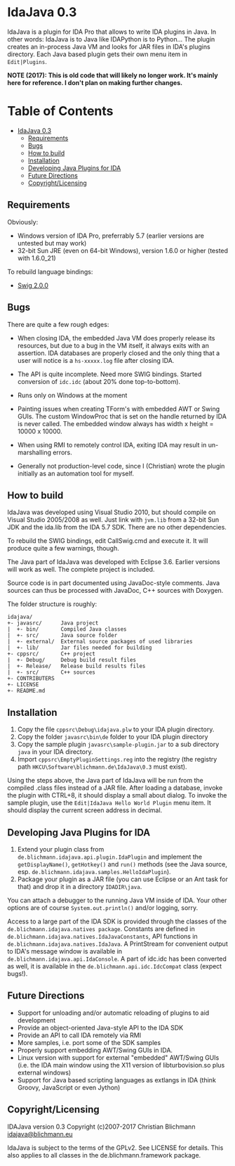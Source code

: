 IdaJava 0.3
===========

IdaJava is a plugin for IDA Pro that allows to write IDA plugins in Java. In
other words: IdaJava is to Java like IDAPython is to Python...
The plugin creates an in-process Java VM and looks for JAR files in IDA's
plugins directory. Each Java based plugin gets their own menu item in
`Edit|Plugins`.

**NOTE (2017): This is old code that will likely no longer work. It's mainly
               here for reference. I don't plan on making further changes.**


Table of Contents
=================

   * [IdaJava 0.3](#idajava-03)
      * [Requirements](#requirements)
      * [Bugs](#bugs)
      * [How to build](#how-to-build)
      * [Installation](#installation)
      * [Developing Java Plugins for IDA](#developing-java-plugins-for-ida)
      * [Future Directions](#future-directions)
      * [Copyright/Licensing](#copyrightlicensing)


Requirements
------------

Obviously:
  - Windows version of IDA Pro, preferrably 5.7 (earlier versions are
    untested but may work)
  - 32-bit Sun JRE (even on 64-bit Windows), version 1.6.0 or higher (tested
    with 1.6.0_21)

To rebuild language bindings:
  - [Swig 2.0.0](http://www.swig.org/)


Bugs
----

There are quite a few rough edges:
  - When closing IDA, the embedded Java VM does properly release its
    resources, but due to a bug in the VM itself, it always exits with an
    assertion. IDA databases are properly closed and the only thing that
    a user will notice is a `hs-xxxxx.log` file after closing IDA.

  - The API is quite incomplete. Need more SWIG bindings. Started conversion
    of `idc.idc` (about 20% done top-to-bottom).

  - Runs only on Windows at the moment

  - Painting issues when creating TForm's with embedded AWT or Swing GUIs.
    The custom WindowProc that is set on the handle returned by IDA is never
	called. The embedded window always has width x height = 10000 x 10000.

  - When using RMI to remotely control IDA, exiting IDA may result in
    un-marshalling errors.

  - Generally not production-level code, since I (Christian) wrote the plugin
    initially as an automation tool for myself.


How to build
------------

IdaJava was developed using Visual Studio 2010, but should compile on Visual
Studio 2005/2008 as well. Just link with `jvm.lib` from a 32-bit Sun JDK and
the ida.lib from the IDA 5.7 SDK. There are no other dependencies.

To rebuild the SWIG bindings, edit CallSwig.cmd and execute it. It will
produce quite a few warnings, though.

The Java part of IdaJava was developed with Eclipse 3.6. Earlier versions will
work as well. The complete project is included.

Source code is in part documented using JavaDoc-style comments. Java sources
can thus be processed with JavaDoc, C++ sources with Doxygen.

The folder structure is roughly:
```
idajava/
+- javasrc/      Java project
|  +- bin/       Compiled Java classes
|  +- src/       Java source folder
|  +- external/  External source packages of used libraries
|  +- lib/       Jar files needed for building
+- cppsrc/       C++ project
|  +- Debug/     Debug build result files
|  +- Release/   Release build results files
|  +- src/       C++ sources
+- CONTRIBUTERS
+- LICENSE
+- README.md
```


Installation
------------

1. Copy the file `cppsrc\Debug\idajava.plw` to your IDA plugin directory.
2. Copy the folder `javasrc\bin\de` folder to your IDA plugin directory
2. Copy the sample plugin `javasrc\sample-plugin.jar` to a sub directory
   `java` in your IDA directory.
3. Import `cppsrc\EmptyPluginSettings.reg` into the registry (the registry
   path `HKCU\Software\blichmann.de\IdaJava\0.3` must exist).

Using the steps above, the Java part of IdaJava will be run from the compiled
.class files instead of a JAR file.
After loading a database, invoke the plugin with CTRL+8, it should display a
small about dialog. To invoke the sample plugin, use the
`Edit|IdaJava Hello World Plugin` menu item. It should display the
current screen address in decimal.


Developing Java Plugins for IDA
--------------------------------

1. Extend your plugin class from `de.blichmann.idajava.api.plugin.IdaPlugin`
   and implement the `getDisplayName()`, `getHotkey()` and `run()` methods
   (see the Java source, esp. `de.blichmann.idajava.samples.HelloIdaPlugin`).
2. Package your plugin as a JAR file (you can use Eclipse or an Ant task for
   that) and drop it in a directory `IDADIR\java`.

You can attach a debugger to the running Java VM inside of IDA. Your other
options are of course `System.out.println()` and/or logging, sorry.

Access to a large part of the IDA SDK is provided through the classes of the
`de.blichmann.idajava.natives package`. Constants are defined in
`de.blichmann.idajava.natives.IdaJavaConstants`, API functions in
`de.blichmann.idajava.natives.IdaJava`. A PrintStream for convenient
output to IDA's message window is available in
`de.blichmann.idajava.api.IdaConsole`.
A part of idc.idc has been converted as well, it is available in the
`de.blichmann.api.idc.IdcCompat` class (expect bugs!).


Future Directions
-----------------

  - Support for unloading and/or automatic reloading of plugins to aid
    development
  - Provide an object-oriented Java-style API to the IDA SDK
  - Provide an API to call IDA remotely via RMI
  - More samples, i.e. port some of the SDK samples
  - Properly support embedding AWT/Swing GUIs in IDA.
  - Linux version with support for external "embedded" AWT/Swing GUIs (i.e.
    the IDA main window using the X11 version of libturbovision.so plus
	external windows)
  - Support for Java based scripting languages as extlangs in IDA (think
    Groovy, JavaScript or even Jython)


Copyright/Licensing
-------------------

IDAJava version 0.3
Copyright (c)2007-2017 Christian Blichmann <idajava@blichmann.eu>

IdaJava is subject to the terms of the GPLv2. See LICENSE for details.
This also applies to all classes in the de.blichmann.framework package.
